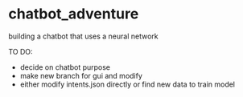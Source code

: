 # chatbot_adventure
building a chatbot that uses a neural network

TO DO:

- decide on chatbot purpose 
- make new branch for gui and modify
- either modify intents.json directly or find new data to train model
